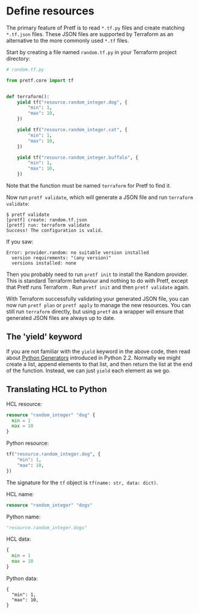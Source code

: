 # Define resources

The primary feature of Pretf is to read `*.tf.py` files and create matching `*.tf.json` files. These JSON files are supported by Terraform as an alternative to the more commonly used `*.tf` files.

Start by creating a file named `random.tf.py` in your Terraform project directory:

```python
# random.tf.py

from pretf.core import tf


def terraform():
    yield tf("resource.random_integer.dog", {
        "min": 1,
        "max": 10,
    })

    yield tf("resource.random_integer.cat", {
        "min": 1,
        "max": 10,
    })

    yield tf("resource.random_integer.buffalo", {
        "min": 1,
        "max": 10,
    })
```

Note that the function must be named `terraform` for Pretf to find it.

Now run `pretf validate`, which will generate a JSON file and run `terraform validate`:

```shell
$ pretf validate
[pretf] create: random.tf.json
[pretf] run: terraform validate
Success! The configuration is valid.
```

If you saw:

```shell
Error: provider.random: no suitable version installed
  version requirements: "(any version)"
  versions installed: none
```

Then you probably need to run `pretf init` to install the Random provider. This is standard Terraform behaviour and nothing to do with Pretf, except that Pretf runs Terraform . Run `pretf init` and then `pretf validate` again.

With Terraform successfully validating your generated JSON file, you can now run `pretf plan` or `pretf apply` to manage the new resources. You can still run `terraform` directly, but using `pretf` as a wrapper will ensure that generated JSON files are always up to date.

## The 'yield' keyword

If you are not familiar with the `yield` keyword in the above code, then read about [Python Generators](https://www.python.org/dev/peps/pep-0255/) introduced in Python 2.2. Normally we might create a list, append elements to that list, and then return the list at the end of the function. Instead, we can just `yield` each element as we go.

## Translating HCL to Python

HCL resource:

```terraform
resource "random_integer" "dog" {
  min = 1
  max = 10
}
```

Python resource:

```python
tf("resource.random_integer.dog", {
    "min": 1,
    "max": 10,
})
```

The signature for the `tf` object is `tf(name: str, data: dict)`.

HCL name:

```terraform
resource "random_integer" "dogs"
```

Python name:

```python
"resource.random_integer.dogs"
```

HCL data:

```terraform
{
  min = 1
  max = 10
}
```

Python data:

```
{
  "min": 1,
  "max": 10,
}
```
